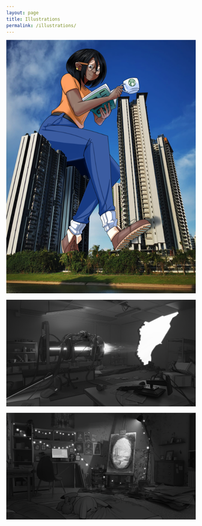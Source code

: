 ```yaml
---
layout: page
title: Illustrations
permalink: /illustrations/
---
```


![](img/20210720_portfolio_pic_1.png)

![](img/20230126_portfolio_pic_2.png)

![](img/20230126_portfolio_pic_3.png)
